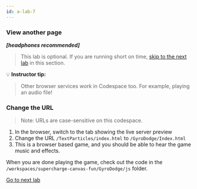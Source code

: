 ```yaml
---
id: a-lab-7
---
```


### View another page

***[headphones recommended]***

>This lab is optional. If you are running short on time, <a href="/walt/lab-8.html">skip to the next lab</a> in this section.

💡 **Instructor tip:**

>Other browser services work in Codespace too. For example, playing an audio file!

### Change the URL
>Note: URLs are case-sensitive on this codespace.

1. In the browser, switch to the tab showing the live server preview
1. Change the URL `/TextParticles/index.html` to `/GyroDodge/Index.html`
1. This is a browser based game, and you should be able to hear the game music and effects.

When you are done playing the game, check out the code in the `/workspaces/supercharge-canvas-fun/GyroDodge/js` folder.

[Go to next lab ](/walt/lab-8.html)

